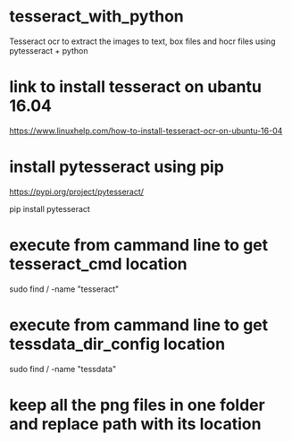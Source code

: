 # tesseract_with_python
Tesseract ocr to extract the images to text, box files and hocr files using pytesseract + python

# link to install tesseract on ubantu 16.04
https://www.linuxhelp.com/how-to-install-tesseract-ocr-on-ubuntu-16-04

# install pytesseract using pip
https://pypi.org/project/pytesseract/
    
pip install pytesseract    

# execute from cammand line to get tesseract_cmd location
sudo find / -name "tesseract"

# execute from cammand line to get tessdata_dir_config location
sudo find / -name "tessdata" 

# keep all the png files in one folder and replace path with its location
